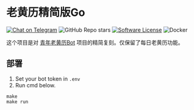 # 老黄历精简版Go

[![Chat on Telegram](https://img.shields.io/badge/@LuckyYUI_bot-2CA5E0.svg?logo=telegram&label=Telegram)](https://t.me/LuckyYUI_bot)
![GitHub Repo stars](https://img.shields.io/github/stars/Nigh/laohuangli-lite-go?style=flat&color=ffaaaa)
[![Software License](https://img.shields.io/github/license/Nigh/laohuangli-lite-go)](LICENSE)
![Docker](https://img.shields.io/badge/Build_with-Docker-ffaaaa)

这个项目是对 [青年老黄历Bot](https://github.com/HerbertGao/laohuangli_bot) 项目的精简复刻。仅保留了每日老黄历功能。

## 部署

1. Set your bot token in `.env`
2. Run cmd below.

```
make
make run
```
